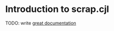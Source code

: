 # Introduction to scrap.cjl

TODO: write [great documentation](http://jacobian.org/writing/great-documentation/what-to-write/)
